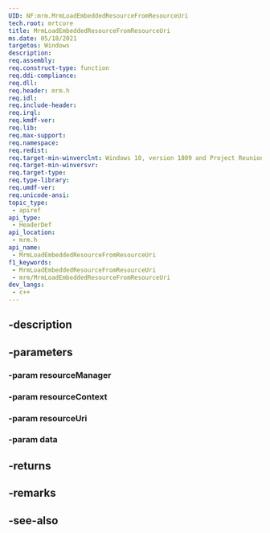```yaml
---
UID: NF:mrm.MrmLoadEmbeddedResourceFromResourceUri
tech.root: mrtcore 
title: MrmLoadEmbeddedResourceFromResourceUri
ms.date: 05/18/2021 
targetos: Windows
description: 
req.assembly: 
req.construct-type: function
req.ddi-compliance: 
req.dll: 
req.header: mrm.h
req.idl: 
req.include-header: 
req.irql: 
req.kmdf-ver: 
req.lib: 
req.max-support: 
req.namespace: 
req.redist: 
req.target-min-winverclnt: Windows 10, version 1809 and Project Reunion 0.5 (and later) 
req.target-min-winversvr: 
req.target-type: 
req.type-library: 
req.umdf-ver: 
req.unicode-ansi: 
topic_type:
 - apiref
api_type:
 - HeaderDef
api_location:
 - mrm.h
api_name:
 - MrmLoadEmbeddedResourceFromResourceUri
f1_keywords:
 - MrmLoadEmbeddedResourceFromResourceUri
 - mrm/MrmLoadEmbeddedResourceFromResourceUri
dev_langs:
 - c++
---
```


## -description

## -parameters

### -param resourceManager

### -param resourceContext

### -param resourceUri

### -param data

## -returns

## -remarks

## -see-also

